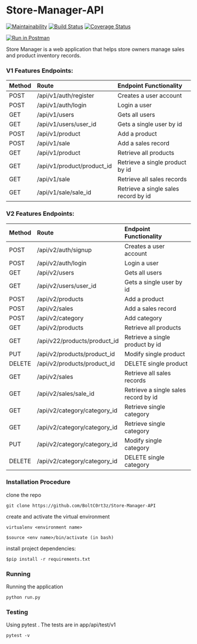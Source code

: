 # Store-Manager-API

[![Maintainability](https://api.codeclimate.com/v1/badges/348eef7a5f2e9c4300b6/maintainability)](https://codeclimate.com/github/BoltC0rt3z/Store-Manager-API/maintainability)
[![Build Status](https://travis-ci.org/BoltC0rt3z/Store-Manager-API.svg?branch=develop)](https://travis-ci.org/BoltC0rt3z/Store-Manager-API)
[![Coverage Status](https://coveralls.io/repos/github/BoltC0rt3z/Store-Manager-API/badge.svg?branch=develop)](https://coveralls.io/github/BoltC0rt3z/Store-Manager-API?branch=develop)


[![Run in Postman](https://run.pstmn.io/button.svg)](https://app.getpostman.com/run-collection/2d0065cf05d793676667)

Store Manager is a web application that helps store owners manage sales and product inventory
records.

### V1 Features Endpoints:
| Method | Route | Endpoint Functionality |
| :---         |     :---       |          :--- |
| POST   | /api/v1/auth/register     | Creates a user account    |
| POST     | /api/v1/auth/login        | Login a user      |
| GET     | /api/v1/users        | Gets all users     |
| GET     | /api/v1/users/user_id      |Gets a single user by id      |
| POST     | /api/v1/product        | Add a product      |
| POST     | /api/v1/sale        | Add a sales record      |
| GET     | /api/v1/product       | Retrieve all products     |
| GET     | /api/v1/product/product_id       | Retrieve a single product by id     |
| GET     | /api/v1/sale       | Retrieve all sales records    |
| GET     | /api/v1/sale/sale_id      | Retrieve a single sales record by id     |

### V2 Features Endpoints:
| Method | Route | Endpoint Functionality |
| :---         |     :---       |          :--- |
| POST   | /api/v2/auth/signup     | Creates a user account    |
| POST     | /api/v2/auth/login        | Login a user      |
| GET     | /api/v2/users        | Gets all users     |
| GET     | /api/v2/users/user_id      |Gets a single user by id      |
| POST     | /api/v2/products        | Add a product      |
| POST     | /api/v2/sales        | Add a sales record      |
| POST     | /api/v2/category       | Add category     |
| GET     | /api/v2/products       | Retrieve all products     |
| GET     | /api/v22/products/product_id       | Retrieve a single product by id     |
| PUT     | /api/v2/products/product_id       | Modify single product    |
| DELETE     | /api/v2/products/product_id       | DELETE single product    |
| GET     | /api/v2/sales       | Retrieve all sales records    |
| GET     | /api/v2/sales/sale_id      | Retrieve a single sales record by id     |
| GET     | /api/v2/category/category_id       | Retrieve single category    |
| GET     | /api/v2/category/category_id       | Retrieve single category    |
| PUT     | /api/v2/category/category_id       | Modify single category   |
| DELETE     | /api/v2/category/category_id       | DELETE single category    |


### Installation Procedure
clone the repo

``` 
git clone https://github.com/BoltC0rt3z/Store-Manager-API

```

create and activate the virtual environment

```
virtualenv <environment name>

```
```
$source <env name>/bin/activate (in bash)

```
install project dependencies:

```
$pip install -r requirements.txt

```
### Running
Running the application
```
python run.py

```
### Testing
Using pytest . The tests are in app/api/test/v1
```
pytest -v
